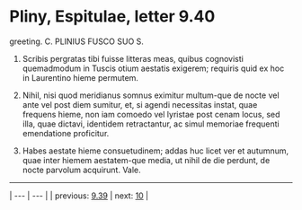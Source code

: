 # Pliny, Espitulae, letter 9.40

greeting. C. PLINIUS FUSCO SUO S.



1. Scribis pergratas tibi fuisse litteras meas, quibus cognovisti quemadmodum in Tuscis otium aestatis exigerem; requiris quid ex hoc in Laurentino hieme permutem.



2. Nihil, nisi quod meridianus somnus eximitur multum-que de nocte vel ante vel post diem sumitur, et, si agendi necessitas instat, quae frequens hieme, non iam comoedo vel lyristae post cenam locus, sed illa, quae dictavi, identidem retractantur, ac simul memoriae frequenti emendatione proficitur.



3. Habes aestate hieme consuetudinem; addas huc licet ver et autumnum, quae inter hiemem aestatem-que media, ut nihil de die perdunt, de nocte parvolum acquirunt. Vale.



---

| --- | --- |
| previous: [9.39](../9.39/) | next: [10](../10/) |